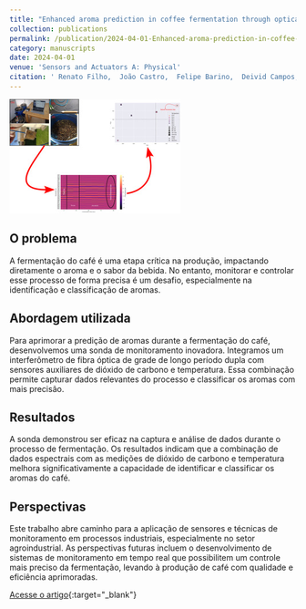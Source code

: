 ```yaml
---
title: "Enhanced aroma prediction in coffee fermentation through optical fiber sensor data fusion"
collection: publications
permalink: /publication/2024-04-01-Enhanced-aroma-prediction-in-coffee-fermentation-through-optical-fiber-sensor-data-fusion
category: manuscripts
date: 2024-04-01
venue: 'Sensors and Actuators A: Physical'
citation: ' Renato Filho,  João Castro,  Felipe Barino,  Deivid Campos,  Alexandre Santos, &quot;Enhanced aroma prediction in coffee fermentation through optical fiber sensor data fusion.&quot; Sensors and Actuators A: Physical, 2024.'
---
```


<img src="/images/graphical_abstract_enhanced_aroma.jpg">

## O problema

A fermentação do café é uma etapa crítica na produção, impactando diretamente o aroma e o sabor da bebida. No entanto, monitorar e controlar esse processo de forma precisa é um desafio, especialmente na identificação e classificação de aromas.

## Abordagem utilizada

Para aprimorar a predição de aromas durante a fermentação do café, desenvolvemos uma sonda de monitoramento inovadora. Integramos um interferômetro de fibra óptica de grade de longo período dupla com sensores auxiliares de dióxido de carbono e temperatura. Essa combinação permite capturar dados relevantes do processo e classificar os aromas com mais precisão.

## Resultados

A sonda demonstrou ser eficaz na captura e análise de dados durante o processo de fermentação. Os resultados indicam que a combinação de dados espectrais com as medições de dióxido de carbono e temperatura melhora significativamente a capacidade de identificar e classificar os aromas do café.

## Perspectivas

Este trabalho abre caminho para a aplicação de sensores e técnicas de monitoramento em processos industriais, especialmente no setor agroindustrial. As perspectivas futuras incluem o desenvolvimento de sistemas de monitoramento em tempo real que possibilitem um controle mais preciso da fermentação, levando à produção de café com qualidade e eficiência aprimoradas.

[Acesse o artigo](https://doi.org/10.1016/J.SNA.2024.115223){:target="_blank"}
